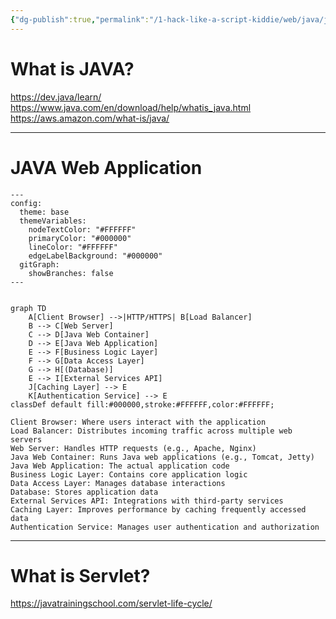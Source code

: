 ```yaml
---
{"dg-publish":true,"permalink":"/1-hack-like-a-script-kiddie/web/java/java-101/","noteIcon":"","created":"2025-04-15T14:11:19.604-04:00"}
---
```



















# What is JAVA?


https://dev.java/learn/
https://www.java.com/en/download/help/whatis_java.html
https://aws.amazon.com/what-is/java/

---

# JAVA Web Application






```mermaid
---
config:
  theme: base
  themeVariables:
    nodeTextColor: "#FFFFFF"
    primaryColor: "#000000"
    lineColor: "#FFFFFF"
    edgeLabelBackground: "#000000"
  gitGraph:
    showBranches: false
---


graph TD
    A[Client Browser] -->|HTTP/HTTPS| B[Load Balancer]
    B --> C[Web Server]
    C --> D[Java Web Container]
    D --> E[Java Web Application]
    E --> F[Business Logic Layer]
    F --> G[Data Access Layer]
    G --> H[(Database)]
    E --> I[External Services API]
    J[Caching Layer] --> E
    K[Authentication Service] --> E
classDef default fill:#000000,stroke:#FFFFFF,color:#FFFFFF;

```

	Client Browser: Where users interact with the application
	Load Balancer: Distributes incoming traffic across multiple web servers
	Web Server: Handles HTTP requests (e.g., Apache, Nginx)
	Java Web Container: Runs Java web applications (e.g., Tomcat, Jetty)
	Java Web Application: The actual application code
	Business Logic Layer: Contains core application logic
	Data Access Layer: Manages database interactions
	Database: Stores application data
	External Services API: Integrations with third-party services
	Caching Layer: Improves performance by caching frequently accessed data
	Authentication Service: Manages user authentication and authorization
---

# What is Servlet?

https://javatrainingschool.com/servlet-life-cycle/
